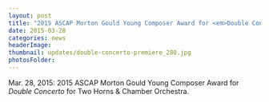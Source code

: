 ```yaml
---
layout: post
title: "2015 ASCAP Morton Gould Young Composer Award for <em>Double Concerto</em>"
date: 2015-03-28
categories: news
headerImage:
thumbnail: updates/double-concerto-premiere_280.jpg
photosFolder:
---
```


Mar. 28, 2015: 2015 ASCAP Morton Gould Young Composer Award for *Double Concerto* for Two Horns & Chamber Orchestra.
